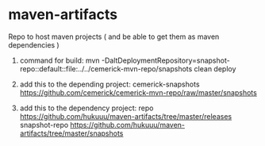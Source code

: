 maven-artifacts
===============

Repo to host maven projects ( and be able to get them as maven dependencies )

1. command for build:
  mvn -DaltDeploymentRepository=snapshot-repo::default::file:../../cemerick-mvn-repo/snapshots clean deploy

2. add this to the depending project:
    <repositories>
        <repository>
            <id>cemerick-snapshots</id>
            <url>https://github.com/cemerick/cemerick-mvn-repo/raw/master/snapshots</url>
        </repository>
    </repositories>


3. add this to the dependency project:
    <distributionManagement>
         <repository>
                 <id>repo</id>
                 <url>https://github.com/hukuuu/maven-artifacts/tree/master/releases</url>
         </repository>
         <snapshotRepository>
                 <id>snapshot-repo</id>
                 <url>https://github.com/hukuuu/maven-artifacts/tree/master/snapshots</url>
         </snapshotRepository>
    </distributionManagement>
